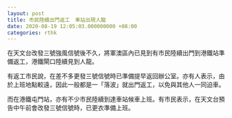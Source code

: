 ```yaml
---
layout: post
title: 市民陸續出門返工　車站出現人龍
date: 2020-08-19 12:05:03.000000000 +08:00
categories: rthk
---
```


在天文台改發三號強風信號後不久，將軍澳區內已見到有市民陸續出門到港鐵站準備返工，港鐵閘口陸續見到人龍。

有返工市民說，在差不多更發三號信號時已準備提早返回辦公室。亦有人表示，由於上班地點較遠，因此一般都是一「落波」就出門返工，以免與其他人一同迫車。

而在港鐵屯門站，亦有不少市民陸續到達車站候車上班。有市民表示，在天文台預告中午前會改發三號信號時，已更衣準備上班。
